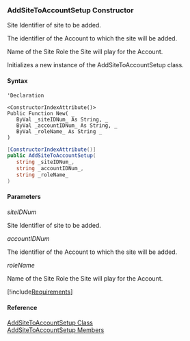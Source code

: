 ﻿### AddSiteToAccountSetup Constructor

Site Identifier of site to be added.

The identifier of the Account to which the site will be added.

Name of the Site Role the Site will play for the Account.

Initializes a new instance of the AddSiteToAccountSetup class.

#### Syntax

```vbnet
'Declaration

<ConstructorIndexAttribute()>
Public Function New( _
   ByVal _siteIDNum_ As String, _
   ByVal _accountIDNum_ As String, _
   ByVal _roleName_ As String _
)
```

```csharp
[ConstructorIndexAttribute()]
public AddSiteToAccountSetup( 
   string _siteIDNum_,
   string _accountIDNum_,
   string _roleName_
)
```

#### Parameters

_siteIDNum_

Site Identifier of site to be added.

_accountIDNum_

The identifier of the Account to which the site will be added.

_roleName_

Name of the Site Role the Site will play for the Account.

[!include[Requirements](../partials/requirements.md)]

#### Reference

[AddSiteToAccountSetup Class](FChoice.Toolkits.Clarify~FChoice.Toolkits.Clarify.Interfaces.AddSiteToAccountSetup.md)  
[AddSiteToAccountSetup Members](FChoice.Toolkits.Clarify~FChoice.Toolkits.Clarify.Interfaces.AddSiteToAccountSetup_members.md)